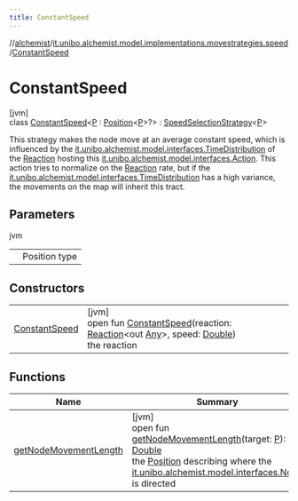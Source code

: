 ```yaml
---
title: ConstantSpeed
---
```

//[alchemist](../../../index.html)/[it.unibo.alchemist.model.implementations.movestrategies.speed](../index.html)/[ConstantSpeed](index.html)



# ConstantSpeed



[jvm]\
class [ConstantSpeed](index.html)<[P](index.html) : [Position](../../it.unibo.alchemist.model.interfaces/-position/index.html)<[P](../../it.unibo.alchemist.model.implementations.layers/-uniform-layer/index.html)>?> : [SpeedSelectionStrategy](../../it.unibo.alchemist.model.interfaces.movestrategies/-speed-selection-strategy/index.html)<[P](../../it.unibo.alchemist.model.implementations.layers/-uniform-layer/index.html)> 

This strategy makes the node move at an average constant speed, which is influenced by the [it.unibo.alchemist.model.interfaces.TimeDistribution](../../it.unibo.alchemist.model.interfaces/-time-distribution/index.html) of the [Reaction](../../it.unibo.alchemist.model.interfaces/-reaction/index.html) hosting this [it.unibo.alchemist.model.interfaces.Action](../../it.unibo.alchemist.model.interfaces/-action/index.html). This action tries to normalize on the [Reaction](../../it.unibo.alchemist.model.interfaces/-reaction/index.html) rate, but if the [it.unibo.alchemist.model.interfaces.TimeDistribution](../../it.unibo.alchemist.model.interfaces/-time-distribution/index.html) has a high variance, the movements on the map will inherit this tract.



## Parameters


jvm

| | |
|---|---|
| <P> | Position type |



## Constructors


| | |
|---|---|
| [ConstantSpeed](-constant-speed.html) | [jvm]<br>open fun [ConstantSpeed](-constant-speed.html)(reaction: [Reaction](../../it.unibo.alchemist.model.interfaces/-reaction/index.html)<out [Any](https://kotlinlang.org/api/latest/jvm/stdlib/kotlin/-any/index.html)>, speed: [Double](https://kotlinlang.org/api/latest/jvm/stdlib/kotlin/-double/index.html))<br>the reaction |


## Functions


| Name | Summary |
|---|---|
| [getNodeMovementLength](get-node-movement-length.html) | [jvm]<br>open fun [getNodeMovementLength](get-node-movement-length.html)(target: [P](../../it.unibo.alchemist.model.implementations.layers/-uniform-layer/index.html)): [Double](https://kotlinlang.org/api/latest/jvm/stdlib/kotlin/-double/index.html)<br>the [Position](../../it.unibo.alchemist.model.interfaces/-position/index.html) describing where the [it.unibo.alchemist.model.interfaces.Node](../../it.unibo.alchemist.model.interfaces/-node/index.html) is directed |

